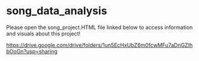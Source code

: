 # song_data_analysis

Please open the song_project.HTML file linked below to access information and visuals about this project!

https://drive.google.com/drive/folders/1un5EcHxUbZ6m0fcwMFu7aDnGZIhbOoGn?usp=sharing
